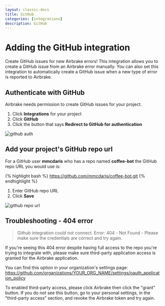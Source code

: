 ```yaml
---
layout: classic-docs
title: GitHub
categories: [integrations]
description: GitHub
---
```


# Adding the GitHub integration
Create GitHub issues for new Airbrake errors!
This integration allows you to create a GitHub issue from an Airbrake error manually.
You can also set this integration to automatically create a GitHub issue when a new type of error is reported to Airbrake.

## Authenticate with GitHub
Airbrake needs permission to create GitHub issues for your project.

1. Click **Integrations** for your project
2. Click **GitHub**
3. Click the button that says **Redirect to GitHub for authentication**

![github auth](/docs/assets/img/docs/integrations/github_auth.png)

## Add your project's GitHub repo url
For a GitHub user **mmcdaris** who has a repo named **coffee-bot** the GitHub repo URL you would use is:

{% highlight bash %}
https://github.com/mmcdaris/coffee-bot.git
{% endhighlight %}

1. Enter GitHub repo URL
2. Click **Save**

![github repo url](/docs/assets/img/docs/integrations/github_repo_url.png)

## Troubleshooting - 404 error

>Github integration could not connect. Error: 404 - Not Found - Please make sure
the credentials are correct and try again.

If you're seeing this 404 error despite having full access to the repo you're
trying to integrate with, please make sure third-party application access is
granted for the Airbrake application.

You can find this option in your organization's settings page:
https://github.com/organizations/YOUR_ORG_NAME/settings/oauth_application_policy

To enabled third-party access, please click Airbrake then click the "grant"
button. If you do not see this button, go to your personal settings, in the
"third-party access" section, and revoke the Airbrake token and try again.
